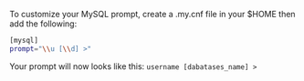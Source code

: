To customize your MySQL prompt, create a .my.cnf file in your $HOME then add the following:

``` bash
[mysql]
prompt="\\u [\\d] >"
```

Your prompt will now looks like this: `username [dabatases_name] >`
